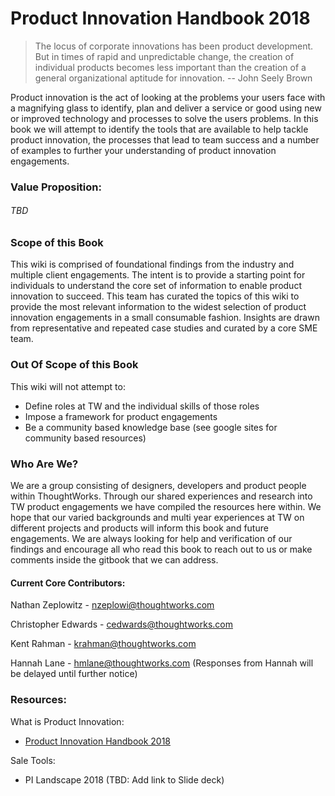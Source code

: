 # Product Innovation Handbook 2018

> The locus of corporate innovations has been product development. But in times of rapid and unpredictable change, the creation of individual products becomes less important than the creation of a general organizational aptitude for innovation. -- John Seely Brown

Product innovation is the act of looking at the problems your users face with a magnifying glass to identify, plan and deliver a service or good using new or improved technology and processes to solve the users problems. In this book we will attempt to identify the tools that are available to help tackle product innovation, the processes that lead to team success and a number of examples to further your understanding of product innovation engagements.

### Value Proposition:

###### TBD

### Scope of this Book

This wiki is comprised of foundational findings from the industry and multiple client engagements. The intent is to provide a starting point for individuals to understand the core set of information to enable product innovation to succeed. This team has curated the topics of this wiki to provide the most relevant information to the widest selection of product innovation engagements in a small consumable fashion. Insights are drawn from representative and repeated case studies and curated by a core SME team.

### Out Of Scope of this Book

This wiki will not attempt to:

* Define roles at TW and the individual skills of those roles
* Impose a framework for product engagements
* Be a community based knowledge base \(see google sites for community based resources\)

### Who Are We?

We are a group consisting of designers, developers and product people within ThoughtWorks. Through our shared experiences and research into TW product engagements we have compiled the resources here within. We hope that our varied backgrounds and multi year experiences at TW on different projects and products will inform this book and future engagements. We are always looking for help and verification of our findings and encourage all who read this book to reach out to us or make comments inside the gitbook that we can address.

#### Current Core Contributors:

Nathan Zeplowitz - [nzeplowi@thoughtworks.com](mailto:nzeplowi@thoughtworks.com "Email")

Christopher Edwards - [cedwards@thoughtworks.com](mailto:cedwards@thoughtworks.com)

Kent Rahman - [krahman@thoughtworks.com](mailto:krahman@thoughtworks.com)

Hannah Lane - [hmlane@thoughtworks.com](mailto:hmlane@thoughtworks.com) \(Responses from Hannah will be delayed until further notice\)

### Resources:

What is Product Innovation:

* [Product Innovation Handbook 2018](/n-zeplo.gitbooks.io/thoughtworks-product-innovation-handbook-2018/content/)

Sale Tools:

* PI Landscape 2018 \(TBD: Add link to Slide deck\)



